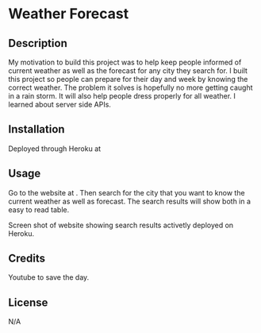 # Weather Forecast

## Description

My motivation to build this project was to help keep people informed of current weather as well as the forecast for any city they search for.
I built this project so people can prepare for their day and week by knowing the correct weather.
The problem it solves is hopefully no more getting caught in a rain storm.  It will also help people dress properly for all weather.
I learned about server side APIs. 


## Installation

Deployed through Heroku at 

## Usage

Go to the website at     . Then search for the city that you want to know the current weather as well as forecast.  The search results will show both in a easy to read table.

Screen shot of website showing search results activetly deployed on Heroku. 




## Credits
Youtube to save the day. 

## License
N/A
